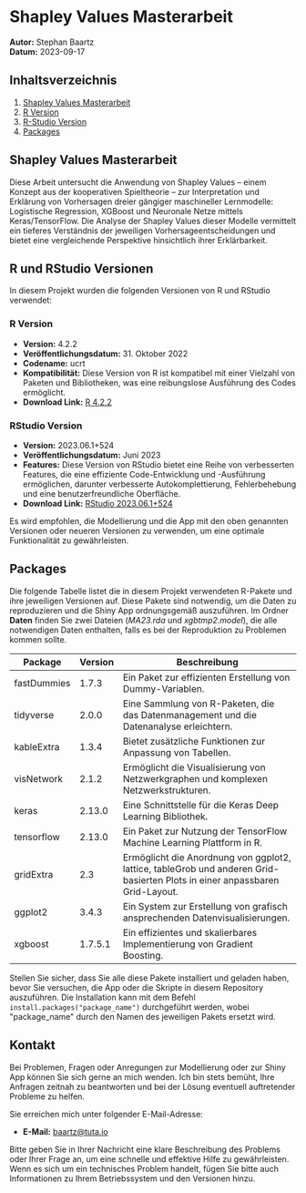 # Shapley Values Masterarbeit

**Autor:** Stephan Baartz  
**Datum:** 2023-09-17

## Inhaltsverzeichnis
1. [Shapley Values Masterarbeit](#shapley-values-masterarbeit)
2. [R Version](#r-version)
3. [R-Studio Version](#r-studio-version)
4. [Packages](#packages)


## Shapley Values Masterarbeit
Diese Arbeit untersucht die Anwendung von Shapley Values – einem Konzept aus der kooperativen Spieltheorie
– zur Interpretation und Erklärung von Vorhersagen dreier gängiger maschineller Lernmodelle: Logistische
Regression, XGBoost und Neuronale Netze mittels Keras/TensorFlow. Die Analyse der Shapley Values
dieser Modelle vermittelt ein tieferes Verständnis der jeweiligen Vorhersageentscheidungen und bietet eine
vergleichende Perspektive hinsichtlich ihrer Erklärbarkeit.

## R und RStudio Versionen

In diesem Projekt wurden die folgenden Versionen von R und RStudio verwendet:

### R Version

- **Version:** 4.2.2
- **Veröffentlichungsdatum:** 31. Oktober 2022
- **Codename:** ucrt
- **Kompatibilität:** Diese Version von R ist kompatibel mit einer Vielzahl von Paketen und Bibliotheken, was eine reibungslose Ausführung des Codes ermöglicht.
- **Download Link:** [R 4.2.2](https://cran.r-project.org/src/base/R-4/R-4.2.2.tar.gz) 

### RStudio Version

- **Version:** 2023.06.1+524
- **Veröffentlichungsdatum:** Juni 2023
- **Features:** Diese Version von RStudio bietet eine Reihe von verbesserten Features, die eine effiziente Code-Entwicklung und -Ausführung ermöglichen, darunter verbesserte Autokomplettierung, Fehlerbehebung und eine benutzerfreundliche Oberfläche.
- **Download Link:** [RStudio 2023.06.1+524](https://www.rstudio.com/products/rstudio/download/) 

Es wird empfohlen, die Modellierung und die App mit den oben genannten Versionen oder neueren Versionen zu verwenden, um eine optimale Funktionalität zu gewährleisten.

## Packages

Die folgende Tabelle listet die in diesem Projekt verwendeten R-Pakete und ihre jeweiligen Versionen auf. Diese Pakete sind notwendig, um die Daten zu reproduzieren und die Shiny App ordnungsgemäß auszuführen. Im Ordner **Daten** finden Sie zwei Dateien (*MA23.rda* und *xgbtmp2.model*), die alle notwendigen Daten enthalten, falls es bei der Reproduktion zu Problemen kommen sollte.

| Package      | Version  | Beschreibung |
|--------------|----------|--------------|
| fastDummies  | 1.7.3    | Ein Paket zur effizienten Erstellung von Dummy-Variablen. |
| tidyverse    | 2.0.0    | Eine Sammlung von R-Paketen, die das Datenmanagement und die Datenanalyse erleichtern. |
| kableExtra   | 1.3.4    | Bietet zusätzliche Funktionen zur Anpassung von Tabellen. |
| visNetwork   | 2.1.2    | Ermöglicht die Visualisierung von Netzwerkgraphen und komplexen Netzwerkstrukturen. |
| keras        | 2.13.0   | Eine Schnittstelle für die Keras Deep Learning Bibliothek. |
| tensorflow   | 2.13.0   | Ein Paket zur Nutzung der TensorFlow Machine Learning Plattform in R. |
| gridExtra    | 2.3      | Ermöglicht die Anordnung von ggplot2, lattice, tableGrob und anderen Grid-basierten Plots in einer anpassbaren Grid-Layout. |
| ggplot2      | 3.4.3    | Ein System zur Erstellung von grafisch ansprechenden Datenvisualisierungen. |
| xgboost      | 1.7.5.1  | Ein effizientes und skalierbares Implementierung von Gradient Boosting. |

Stellen Sie sicher, dass Sie alle diese Pakete installiert und geladen haben, bevor Sie versuchen, die App oder die Skripte in diesem Repository auszuführen. Die Installation kann mit dem Befehl `install.packages("package_name")` durchgeführt werden, wobei "package_name" durch den Namen des jeweiligen Pakets ersetzt wird.


## Kontakt

Bei Problemen, Fragen oder Anregungen zur Modellierung oder zur Shiny App können Sie sich gerne an mich wenden. Ich bin stets bemüht, Ihre Anfragen zeitnah zu beantworten und bei der Lösung eventuell auftretender Probleme zu helfen.

Sie erreichen mich unter folgender E-Mail-Adresse:

- **E-Mail:** baartz@tuta.io

Bitte geben Sie in Ihrer Nachricht eine klare Beschreibung des Problems oder Ihrer Frage an, um eine schnelle und effektive Hilfe zu gewährleisten. Wenn es sich um ein technisches Problem handelt, fügen Sie bitte auch Informationen zu Ihrem Betriebssystem und den Versionen hinzu.



